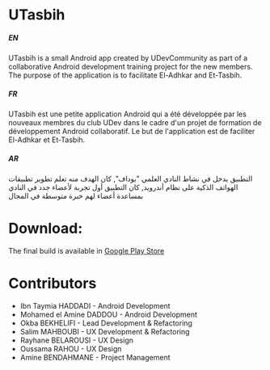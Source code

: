 # UTasbih

##### EN
UTasbih is a small Android app created by UDevCommunity as part of a collaborative Android development training project for the new members. The purpose of the application is to facilitate El-Adhkar and Et-Tasbih.

##### FR
UTasbih est une petite application Android qui a été développée par les nouveaux membres du club UDev dans le cadre d'un projet de formation de développement Android collaboratif. Le but de l'application est de faciliter El-Adhkar et Et-Tasbih. 

##### AR 
التطبيق يدخل في نشاط النادي العلمي "يوداف", كان الهدف منه تعلم تطوير تطبيقات الهواتف الذكية على نظام أندرويد, كان التطبيق أول تجربة لأعضاء جدد في النادي بمساعدة أعضاء لهم خبرة متوسطة في المجال

# Download:
The final build is available in [Google Play Store](https://goo.gl/MUVDAK)

# Contributors
- Ibn Taymia HADDADI - Android Development
- Mohamed el Amine DADDOU - Android Development
- Okba BEKHELIFI - Lead Development & Refactoring
- Salim MAHBOUBI - UX Development & Refactoring
- Rayhane BELAROUSI - UX Design
- Oussama RAHOU - UX Design
- Amine BENDAHMANE - Project Management
